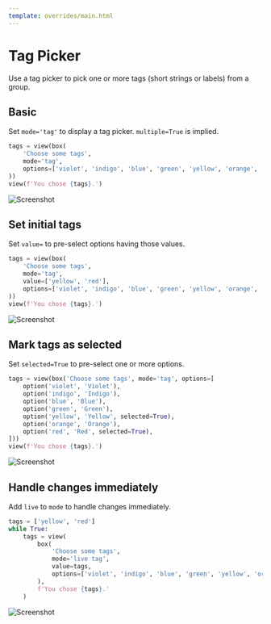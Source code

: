 ```yaml
---
template: overrides/main.html
---
```

# Tag Picker

Use a tag picker to pick one or more tags (short strings or labels) from a group.

## Basic

Set `mode='tag'` to display a tag picker. `multiple=True` is implied.


```py
tags = view(box(
    'Choose some tags',
    mode='tag',
    options=['violet', 'indigo', 'blue', 'green', 'yellow', 'orange', 'red']
))
view(f'You chose {tags}.')
```


![Screenshot](assets/screenshots/tag_picker_basic.png)


## Set initial tags

Set `value=` to pre-select options having those values.


```py
tags = view(box(
    'Choose some tags',
    mode='tag',
    value=['yellow', 'red'],
    options=['violet', 'indigo', 'blue', 'green', 'yellow', 'orange', 'red']
))
view(f'You chose {tags}.')
```


![Screenshot](assets/screenshots/tag_picker_value.png)


## Mark tags as selected

Set `selected=True` to pre-select one or more options.


```py
tags = view(box('Choose some tags', mode='tag', options=[
    option('violet', 'Violet'),
    option('indigo', 'Indigo'),
    option('blue', 'Blue'),
    option('green', 'Green'),
    option('yellow', 'Yellow', selected=True),
    option('orange', 'Orange'),
    option('red', 'Red', selected=True),
]))
view(f'You chose {tags}.')
```


![Screenshot](assets/screenshots/tag_picker_selected.png)


## Handle changes immediately

Add `live` to `mode` to handle changes immediately.


```py
tags = ['yellow', 'red']
while True:
    tags = view(
        box(
            'Choose some tags',
            mode='live tag',
            value=tags,
            options=['violet', 'indigo', 'blue', 'green', 'yellow', 'orange', 'red'],
        ),
        f'You chose {tags}.'
    )
```


![Screenshot](assets/screenshots/tag_picker_live.png)

